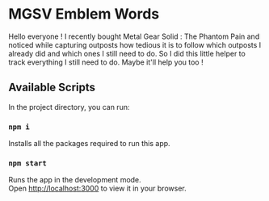 # MGSV Emblem Words

Hello everyone ! I recently bought Metal Gear Solid : The Phantom Pain and noticed while capturing outposts how tedious it is to follow which outposts I already did and which ones I still need to do. So I did this little helper to track everything I still need to do. Maybe it'll help you too !

## Available Scripts

In the project directory, you can run:

### `npm i`

Installs all the packages required to run this app.

### `npm start`

Runs the app in the development mode.\
Open [http://localhost:3000](http://localhost:3000) to view it in your browser.

